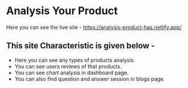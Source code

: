 # Analysis Your Product

Here you can see the live site - https://analysis-product-has.netlify.app/

## This site Characteristic is given below -

 * Here you can see any types of products analysis.
 * You can see users reviews of that products.
 * You can see chart analysis in dashboard page.
 * You can also find question and answer session in blogs page.
